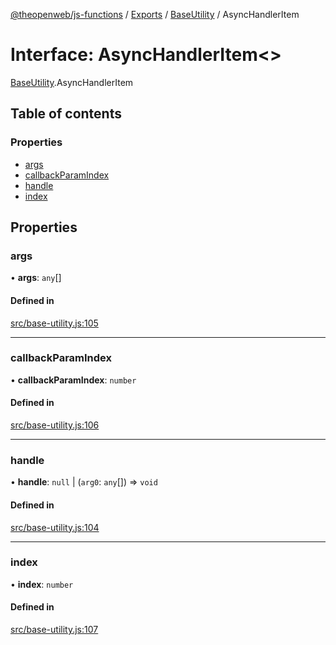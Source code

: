 [@theopenweb/js-functions](../README.md) / [Exports](../modules.md) / [BaseUtility](../modules/BaseUtility.md) / AsyncHandlerItem

# Interface: AsyncHandlerItem<\>

[BaseUtility](../modules/BaseUtility.md).AsyncHandlerItem

## Table of contents

### Properties

- [args](BaseUtility.AsyncHandlerItem.md#args)
- [callbackParamIndex](BaseUtility.AsyncHandlerItem.md#callbackparamindex)
- [handle](BaseUtility.AsyncHandlerItem.md#handle)
- [index](BaseUtility.AsyncHandlerItem.md#index)

## Properties

### args

• **args**: `any`[]

#### Defined in

[src/base-utility.js:105](https://github.com/theopenwebjp/js-functions/blob/cc8d337/src/base-utility.js#L105)

___

### callbackParamIndex

• **callbackParamIndex**: `number`

#### Defined in

[src/base-utility.js:106](https://github.com/theopenwebjp/js-functions/blob/cc8d337/src/base-utility.js#L106)

___

### handle

• **handle**: ``null`` \| (`arg0`: `any`[]) => `void`

#### Defined in

[src/base-utility.js:104](https://github.com/theopenwebjp/js-functions/blob/cc8d337/src/base-utility.js#L104)

___

### index

• **index**: `number`

#### Defined in

[src/base-utility.js:107](https://github.com/theopenwebjp/js-functions/blob/cc8d337/src/base-utility.js#L107)
